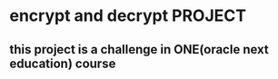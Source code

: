 
# encrypt and decrypt PROJECT

## this project is a challenge in ONE(oracle next education) course
